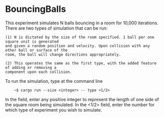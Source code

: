 # BouncingBalls

This experiment simulates N balls bouncing in a room for 10,000 iterations. There are two types of
simulation that can be run:

	(1)	N is dictated by the size of the room specified. 1 ball per one square unit is generated
	and given a random position and velocity. Upon collision with any other ball or surface of the
	room, the ball will change directions appropriately.

	(2)	This operates the same as the first type, with the added feature of adding or removing a
	component upon each collision.


To run the simulation, type at the command line

		~$ cargo run --size <integer> -- type <1/2>

In the <integer> field, enter any positive integer to represent the length of one side of the
square room being simulated. In the <1/2> field, enter the number for which type of experiment you
wish to simulate. 
